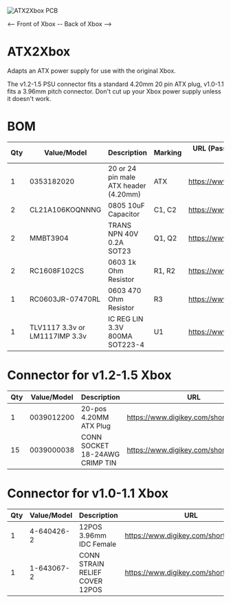 ![ATX2Xbox PCB](https://github.com/wiredopposite/ATX2Xbox/blob/main/Pictures/atx2xbox.jpg?raw=true) 

<-- Front of Xbox -- Back of Xbox -->

# ATX2Xbox

Adapts an ATX power supply for use with the original Xbox.

The v1.2-1.5 PSU connector fits a standard 4.20mm 20 pin ATX plug, v1.0-1.1 fits a 3.96mm pitch connector. Don't cut up your Xbox power supply unless it doesn't work. 

# BOM
| Qty | Value/Model | Description | Marking | URL (Passive components provided as example) |
| --- | --- | --- | --- | --- |
| 1 | 0353182020 | 20 or 24 pin male ATX header (4.20mm) | ATX | https://www.digikey.com/short/zf9pj8mr |
| 2 | CL21A106KOQNNNG | 0805 10uF Capacitor | C1, C2 | https://www.digikey.com/short/w9059zhz |
| 2 | MMBT3904 | TRANS NPN 40V 0.2A SOT23 | Q1, Q2 | https://www.digikey.com/short/zz7rhz0t |
| 2 | RC1608F102CS | 0603 1k Ohm Resistor | R1, R2 | https://www.digikey.com/short/1vdfpvv4 |
| 1 | RC0603JR-07470RL | 0603 470 Ohm Resistor | R3 | https://www.digikey.com/short/fc9hb4hm |
| 1 | TLV1117 3.3v or LM1117IMP 3.3v | IC REG LIN 3.3V 800MA SOT223-4 | U1 | https://www.digikey.com/short/71td288c |

# Connector for v1.2-1.5 Xbox
| Qty | Value/Model | Description | URL |
| --- | --- | --- | --- |
| 1 | 0039012200 | 20-pos 4.20MM ATX Plug | https://www.digikey.com/short/9rhwrdtf |
| 15 | 0039000038 | CONN SOCKET 18-24AWG CRIMP TIN | https://www.digikey.com/short/25r5h0df |

# Connector for v1.0-1.1 Xbox
| Qty | Value/Model | Description | URL |
| --- | --- | --- | --- |
| 1 | 4-640426-2 | 12POS 3.96mm IDC Female | https://www.digikey.com/short/wjbrndfq |
| 1 | 1-643067-2 | CONN STRAIN RELIEF COVER 12POS | https://www.digikey.com/short/0tzvvf31 |
